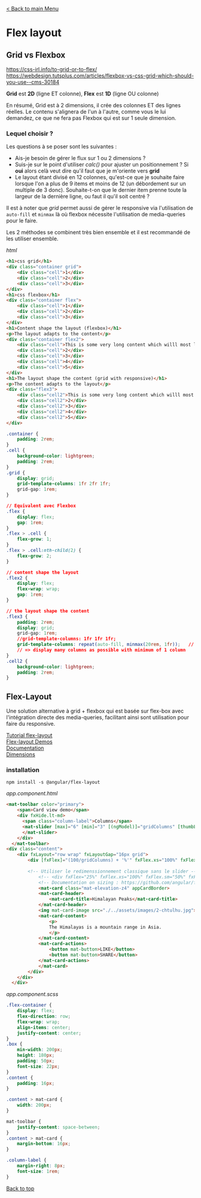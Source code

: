 [< Back to main Menu](https://github.com/gsoulie/angular-resources/blob/master/ng-sheet.md)    

# Flex layout

## Grid vs Flexbox

https://css-irl.info/to-grid-or-to-flex/       
https://webdesign.tutsplus.com/articles/flexbox-vs-css-grid-which-should-you-use--cms-30184       

**Grid** est **2D** (ligne ET colonne), **Flex** est **1D** (ligne OU colonne)

En résumé, Grid est à 2 dimensions, il crée des colonnes ET des lignes réelles. Le contenu s'alignera de l'un à l'autre, comme vous le lui demandez, ce que ne fera pas Flexbox qui est sur 1 seule dimension.

### Lequel choisir ?

Les questions à se poser sont les suivantes :

- Ais-je besoin de gérer le flux sur 1 ou 2 dimensions ?
- Suis-je sur le point d'utiliser *calc()* pour ajuster un positionnement ? Si **oui** alors celà veut dire qu'il faut que je m'oriente vers **grid**
- Le layout étant divisé en 12 colonnes, qu'est-ce que je souhaite faire lorsque l'on a plus de 9 items et moins de 12 (un débordement sur un multiple de 3 donc). Souhaite-t-on que le dernier item prenne toute la largeur de la dernière ligne, ou faut il qu'il soit centré ?

Il est à noter que *grid* permet aussi de gérer le responsive via l'utilisation de ````auto-fill```` et ````minmax```` là où flexbox nécessite l'utilisation de media-queries pour le faire.

Les 2 méthodes se combinent très bien ensemble et il est recommandé de les utiliser ensemble.

*html*

````html
<h1>css grid</h1>
<div class="container grid">
    <div class="cell">1</div>
    <div class="cell">2</div>
    <div class="cell">3</div>
</div>
<h1>css flexbox</h1>
<div class="container flex">
    <div class="cell">1</div>
    <div class="cell">2</div>
    <div class="cell">3</div>
</div>
<h1>Content shape the layout (flexbox)</h1>
<p>The layout adapts to the content</p>
<div class="container flex2">
    <div class="cell">This is some very long content which willl most likely span on a few lines, depending on the size of the parent and the available space</div>
    <div class="cell">2</div>
    <div class="cell">3</div>
    <div class="cell">4</div>
    <div class="cell">5</div>
</div>
<h1>The layout shape the content (grid with responsive)</h1>
<p>The content adapts to the layout</p>
<div class="flex3">
    <div class="cell2">This is some very long content which willl most likely span on a few lines, depending on the size of the parent and the available space</div>
    <div class="cell2">2</div>
    <div class="cell2">3</div>
    <div class="cell2">4</div>
    <div class="cell2">5</div>
</div>
````

````css
.container {
    padding: 2rem;
}
.cell {
    background-color: lightgreen;
    padding: 2rem;
}
.grid {
    display: grid;
    grid-template-columns: 1fr 2fr 1fr;
    grid-gap: 1rem;
}

// Equivalent avec Flexbox
.flex {
    display: flex;
    gap: 1rem;
}
.flex > .cell {
    flex-grow: 1;
}
.flex > .cell:nth-child(2) {
    flex-grow: 2;
}

// content shape the layout
.flex2 {
    display: flex;
    flex-wrap: wrap;
    gap: 1rem;
}

// the layout shape the content
.flex3 {
    padding: 2rem;
    display: grid;
    grid-gap: 1rem;
    //grid-template-columns: 1fr 1fr 1fr;
    grid-template-columns: repeat(auto-fill, minmax(20rem, 1fr));   // to make layout responsive
    // => display many columns as possible with minimum of 1 column
}
.cell2 {
    background-color: lightgreen;
    padding: 2rem;
}
````


## Flex-Layout

Une solution alternative à grid + flexbox qui est basée sur flex-box avec l'intégration directe des media-queries, facilitant ainsi sont utilisation pour faire du responsive.

[Tutorial flex-layout](https://zoaibkhan.com/blog/create-a-responsive-card-grid-in-angular-using-flex-layout-part-1/)       
[Flex-layout Demos](https://tburleson-layouts-demos.firebaseapp.com/#/responsive)      
[Documentation](https://github.com/angular/flex-layout/wiki/API-Documentation)      
[Dimensions](https://github.com/angular/flex-layout/wiki/Responsive-API)     

### installation

````
npm install -s @angular/flex-layout
````

*app.component.html*

````html
<mat-toolbar color="primary">
    <span>Card view demo</span>
    <div fxHide.lt-md>
      <span class="column-label">Columns</span>
      <mat-slider [max]="6" [min]="3" [(ngModel)]="gridColumns" [thumbLabel]="true">
      </mat-slider>
    </div>
  </mat-toolbar>
<div class="content">
    <div fxLayout="row wrap" fxLayoutGap="16px grid">
        <div [fxFlex]="(100/gridColumns) + '%'" fxFlex.xs="100%" fxFlex.sm="50%" fxFlex.md="33%" fxFlex.xl="20%" *ngFor="let num of [1,2,3,4,5,6,7]">
        
        <!-- Utiliser le redimenssionnement classique sans le slider -->
            <!-- <div fxFlex="25%" fxFlex.xs="100%" fxFlex.sm="50%" fxFlex.md="33%" fxFlex.xl="20%" *ngFor="let num of [1,2,3,4,5,6,7]">-->
            <!-- Documentation on sizing : https://github.com/angular/flex-layout/wiki/Responsive-API -->
            <mat-card class="mat-elevation-z4" appCardBorder>
            <mat-card-header>
                <mat-card-title>Himalayan Peaks</mat-card-title>
            </mat-card-header>
            <img mat-card-image src="./../assets/images/2-chtulhu.jpg">
            <mat-card-content>
                <p>
                The Himalayas is a mountain range in Asia.
                </p>
            </mat-card-content>
            <mat-card-actions>
                <button mat-button>LIKE</button>
                <button mat-button>SHARE</button>
            </mat-card-actions>
            </mat-card>
        </div>
    </div>
  </div>
````

*app.component.scss*

````css
.flex-container {
    display: flex;
    flex-direction: row;
    flex-wrap: wrap;
    align-items: center;
    justify-content: center;
}
.box {
    min-width: 200px;
    height: 180px;
    padding: 50px;
    font-size: 22px;
}
.content {
    padding: 16px;
}

.content > mat-card {
    width: 200px;
}

mat-toolbar {
    justify-content: space-between;
}
.content > mat-card {
    margin-bottom: 16px;
}

.column-label {
    margin-right: 8px;
    font-size: 1rem;
}
````
[Back to top](#flex-layout)
